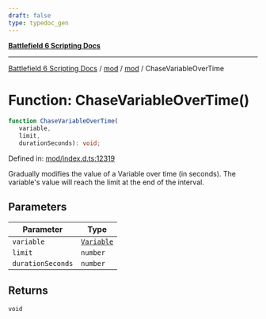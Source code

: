 ```yaml
---
draft: false
type: typedoc_gen
---
```


[**Battlefield 6 Scripting Docs**](../../../_index.md)

***

[Battlefield 6 Scripting Docs](../../../_index.md) / [mod](../../_index.md) / [mod](../_index.md) / ChaseVariableOverTime

# Function: ChaseVariableOverTime()

```ts
function ChaseVariableOverTime(
   variable, 
   limit, 
   durationSeconds): void;
```

Defined in: [mod/index.d.ts:12319](https://github.com/battlefield-portal-community/portal-docs/blob/6d87e21c5922a3efb03c634dbe98e5fe6e797672/generators/santiago/mod/index.d.ts#L12319)

Gradually modifies the value of a Variable over time (in seconds). The variable's value will reach the limit at the end of the interval.

## Parameters

| Parameter | Type |
| ------ | ------ |
| `variable` | [`Variable`](../Variable/_index.md) |
| `limit` | `number` |
| `durationSeconds` | `number` |

## Returns

`void`
